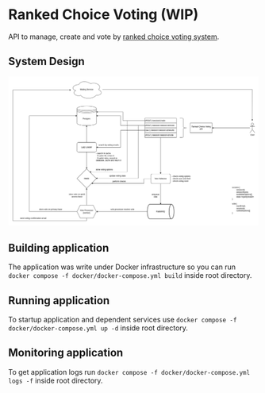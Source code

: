 # Ranked Choice Voting (WIP)
API to manage, create and vote by [ranked choice voting system](https://en.wikipedia.org/wiki/Ranked_voting).

## System Design
![image](docs/ranked-choice-voting.png)

## Building application
The application was write under Docker infrastructure so you can run `docker compose -f docker/docker-compose.yml build` inside root directory.

## Running application
To startup application and dependent services use `docker compose -f docker/docker-compose.yml up -d` inside root directory.

## Monitoring application
To get application logs run `docker compose -f docker/docker-compose.yml logs -f` inside root directory.
